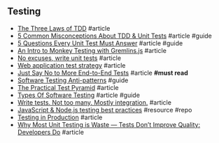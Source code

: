 ## Testing

- [The Three Laws of TDD](http://butunclebob.com/ArticleS.UncleBob.TheThreeRulesOfTdd) #article
- [5 Common Misconceptions About TDD & Unit Tests](https://medium.com/javascript-scene/5-common-misconceptions-about-tdd-unit-tests-863d5beb3ce9#.egvwn1xj1) #article #guide
- [5 Questions Every Unit Test Must Answer](https://medium.com/javascript-scene/what-every-unit-test-needs-f6cd34d9836d#.5ekhc7fjl) #article #guide
- [An Intro to Monkey Testing with Gremlins.js](https://css-tricks.com/intro-monkey-testing-gremlins-js/) #article
- [No excuses, write unit tests](https://dev.to/jackmarchant/no-excuses-write-unit-tests) #article
- [Web application test strategy](https://blog.scottnonnenberg.com/web-application-test-strategy) #article
- [Just Say No to More End-to-End Tests](https://testing.googleblog.com/2015/04/just-say-no-to-more-end-to-end-tests.html) #article **#must read**
- [Software Testing Anti-patterns](http://blog.codepipes.com/testing/software-testing-antipatterns.html) #guide
- [The Practical Test Pyramid](https://martinfowler.com/articles/practical-test-pyramid.html) #article
- [Types Of Software Testing](https://sloboda-studio.com/blog/types-of-software-testing) #article #guide
- [Write tests. Not too many. Mostly integration.](https://kentcdodds.com/blog/write-tests) #article
- [JavaScript & Node.js testing best practices](https://github.com/goldbergyoni/javascript-testing-best-practices) #resource #repo
- [Testing in Production](https://medium.com/@copyconstruct/testing-in-production-the-safe-way-18ca102d0ef1) #article
- [Why Most Unit Testing is Waste — Tests Don’t Improve Quality: Developers Do](https://medium.com/pacroy/why-most-unit-testing-is-waste-tests-dont-improve-quality-developers-do-47a8584f79ab) #article
